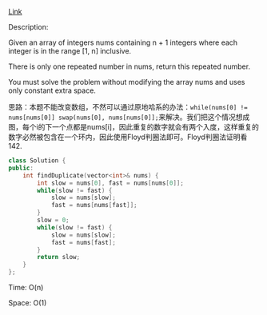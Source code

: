 [Link](https://leetcode.cn/problems/find-the-duplicate-number/description/)

Description:

Given an array of integers nums containing n + 1 integers where each integer is in the range [1, n] inclusive.

There is only one repeated number in nums, return this repeated number.

You must solve the problem without modifying the array nums and uses only constant extra space.

思路：本题不能改变数组，不然可以通过原地哈系的办法：`while(nums[0] != nums[nums[0]] swap(nums[0], nums[nums[0]];`来解决。我们把这个情况想成图，每个i的下一个点都是nums[i]，因此重复的数字就会有两个入度，这样重复的数字必然被包含在一个环内，因此使用Floyd判圈法即可。Floyd判圈法证明看142.

```c++
class Solution {
public:
    int findDuplicate(vector<int>& nums) {
        int slow = nums[0], fast = nums[nums[0]];
        while(slow != fast) {
            slow = nums[slow];
            fast = nums[nums[fast]];
        }
        slow = 0;
        while(slow != fast) {
            slow = nums[slow];
            fast = nums[fast];
        }
        return slow;
    }
};
```

Time: O(n)

Space: O(1)
